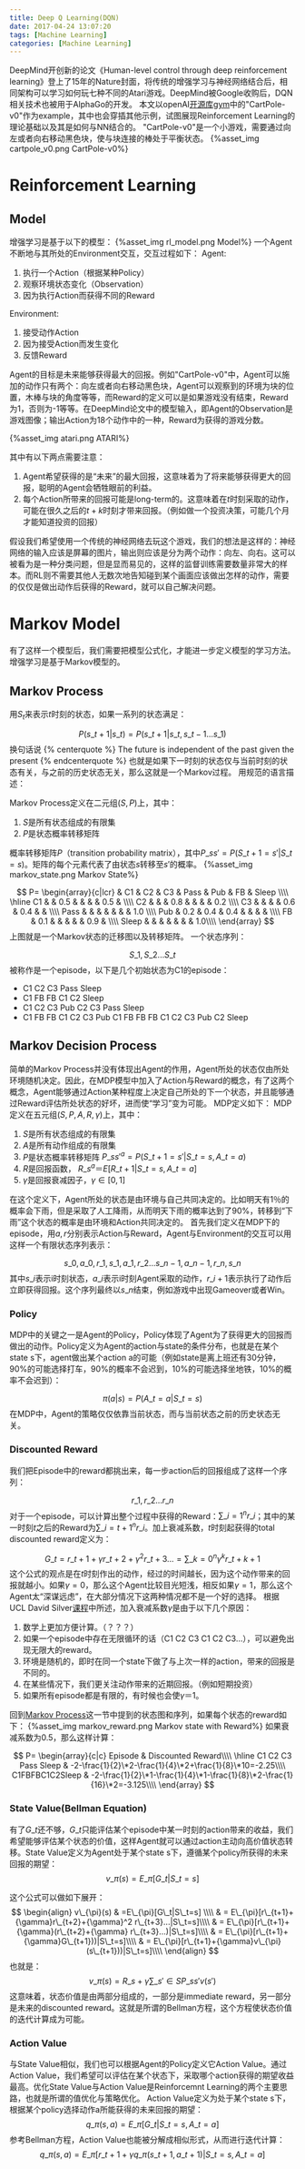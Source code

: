 ```yaml
---
title: Deep Q Learning(DQN)
date: 2017-04-24 13:07:20
tags: [Machine Learning]
categories: [Machine Learning]
---
```


DeepMind开创新的论文《Human-level control through deep reinforcement learning》登上了15年的Nature封面，将传统的增强学习与神经网络结合后，相同架构可以学习如何玩七种不同的Atari游戏。DeepMind被Google收购后，DQN相关技术也被用于AlphaGo的开发。
本文以openAI[开源库gym][1]中的"CartPole-v0"作为example，其中也会穿插其他示例，试图展现Reinforcement Learning的理论基础以及其是如何与NN结合的。
"CartPole-v0"是一个小游戏，需要通过向左或者向右移动黑色块，使与块连接的棒处于平衡状态。
{%asset_img cartpole_v0.png CartPole-v0%}

<!--more-->

# Reinforcement Learning
## Model
增强学习是基于以下的模型：
{%asset_img rl_model.png Model%}
一个Agent不断地与其所处的Environment交互，交互过程如下：
Agent:
 1. 执行一个Action（根据某种Policy）
 2. 观察环境状态变化（Observation）
 3. 因为执行Action而获得不同的Reward

Environment:
 1. 接受动作Action
 2. 因为接受Action而发生变化
 3. 反馈Reward

Agent的目标是未来能够获得最大的回报。例如"CartPole-v0"中，Agent可以施加的动作只有两个：向左或者向右移动黑色块，Agent可以观察到的环境为块的位置，木棒与块的角度等等，而Reward的定义可以是如果游戏没有结束，Reward为1，否则为-1等等。在DeepMind论文中的模型输入，即Agent的Observation是游戏图像；输出Action为18个动作中的一种，Reward为获得的游戏分数。

{%asset_img atari.png ATARI%}

其中有以下两点需要注意：
 1. Agent希望获得的是“未来”的最大回报，这意味着为了将来能够获得更大的回报，聪明的Agent会牺牲眼前的利益。
 2. 每个Action所带来的回报可能是long-term的。这意味着在$t$时刻采取的动作，可能在很久之后的$t+k$时刻才带来回报。（例如做一个投资决策，可能几个月才能知道投资的回报）

假设我们希望使用一个传统的神经网络去玩这个游戏，我们的想法是这样的：神经网络的输入应该是屏幕的图片，输出则应该是分为两个动作：向左、向右。这可以被看为是一种分类问题，但是显而易见的，这样的监督训练需要数量非常大的样本。而RL则不需要其他人无数次地告知碰到某个画面应该做出怎样的动作，需要的仅仅是做出动作后获得的Reward，就可以自己解决问题。

# Markov Model
有了这样一个模型后，我们需要把模型公式化，才能进一步定义模型的学习方法。增强学习是基于Markov模型的。
## Markov Process
用$S_t$来表示$t$时刻的状态，如果一系列的状态满足：

$$
P(s\_{t+1}|s\_t)=P(s\_{t+1}|s\_t, s\_{t-1}...s\_1)
$$
换句话说
{% centerquote %}
The future is independent of the past given the present
{% endcenterquote %}
也就是如果下一时刻的状态仅与当前时刻的状态有关，与之前的历史状态无关，那么这就是一个Markov过程。
用规范的语言描述：

Markov Process定义在二元组($S, P$)上，其中：
 1. $S$是所有状态组成的有限集
 2. $P$是状态概率转移矩阵

概率转移矩阵$P$（transition probability matrix），其中$P\_{ss'}=P(S\_{t+1}=s'|S\_t=s)$。矩阵的每个元素代表了由状态$s$转移至$s'$的概率。
{%asset_img markov_state.png Markov State%}

$$
P=
\begin{array}{c|lcr}
& C1 & C2 & C3 & Pass & Pub & FB & Sleep \\\\
\hline
C1 &  & 0.5 & & & & 0.5 &  \\\\
C2 &  &  & 0.8 & & &  & 0.2 \\\\
C3 &  &  &  & 0.6  & 0.4 & & \\\\
Pass & & &  & & & & 1.0 \\\\
Pub & 0.2 & 0.4 & 0.4 & & & & \\\\
FB & 0.1 &  &  & & & 0.9 & \\\\
Sleep & &  &  & & &  & 1.0\\\\
\end{array}
$$
上图就是一个Markov状态的迁移图以及转移矩阵。
一个状态序列：

$$
S\_1,S\_2...S\_t
$$
被称作是一个episode，以下是几个初始状态为C1的episode：
- C1 C2 C3 Pass Sleep
- C1 FB FB C1 C2 Sleep
- C1 C2 C3 Pub C2 C3 Pass Sleep
- C1 FB FB C1 C2 C3 Pub C1 FB FB FB C1 C2 C3 Pub C2 Sleep

## Markov Decision Process
简单的Markov Process并没有体现出Agent的作用，Agent所处的状态仅由所处环境随机决定。因此，在MDP模型中加入了Action与Reward的概念，有了这两个概念，Agent能够通过Action某种程度上决定自己所处的下一个状态，并且能够通过Reward评估所处状态的好坏，进而使“学习”变为可能。
MDP定义如下：
MDP定义在五元组($S, P, A, R, \gamma$)上，其中：
 1. $S$是所有状态组成的有限集
 2. $A$是所有动作组成的有限集
 3. $P$是状态概率转移矩阵
 $P\_{ss'}^{a}=P(S\_{t+1}=s'|S\_t=s,A\_t=a)$
 4. $R$是回报函数，
 $R\_{s}^{a}＝E[R\_{t+1}|S\_t=s,A\_t=a]$
 5. $\gamma$是回报衰减因子，$\gamma\in[0,1]$

在这个定义下，Agent所处的状态是由环境与自己共同决定的。比如明天有1％的概率会下雨，但是采取了人工降雨，从而明天下雨的概率达到了90%，转移到“下雨”这个状态的概率是由环境和Action共同决定的。
首先我们定义在MDP下的episode，用$a,r$分别表示Action与Reward，Agent与Environment的交互可以用这样一个有限状态序列表示：

$$
s\_0,a\_0,r\_1,s\_1,a\_1,r\_2...s\_{n-1},a\_{n-1},r\_n,s\_n
$$
其中$s\_i$表示i时刻状态，$a\_i$表示i时刻Agent采取的动作，$r\_{i+1}$表示执行了动作后立即获得回报。这个序列最终以$s\_n$结束，例如游戏中出现Gameover或者Win。

### Policy
MDP中的关键之一是Agent的Policy，Policy体现了Agent为了获得更大的回报而做出的动作。Policy定义为Agent的action与state的条件分布，也就是在某个state s下，agent做出某个action a的可能（例如state是离上班还有30分钟，90%的可能选择打车，90%的概率不会迟到，10%的可能选择坐地铁，10%的概率不会迟到）：

$$
\pi(a|s)=P(A\_t=a|S\_t=s)
$$
在MDP中，Agent的策略仅仅依靠当前状态，而与当前状态之前的历史状态无关。

### Discounted Reward
我们把Episode中的reward都挑出来，每一步action后的回报组成了这样一个序列：

$$
r\_1,r\_2...r\_n
$$
对于一个episode，可以计算出整个过程中获得的Reward：$\sum\_{i=1}^{n} r\_i$；其中的某一时刻$t$之后的Reward为$\sum\_{i=t+1}^{n} r\_i$。加上衰减系数，$t$时刻起获得的total discounted reward定义为：

$$
G\_t=r\_{t+1}+{\gamma}r\_{t+2}+{\gamma}^2 r\_{t+3}...=\sum\_{k=0}^n {\gamma}^k r\_{t+k+1}
$$
这个公式的观点是在$t$时刻作出的动作，经过的时间越长，因为这个动作带来的回报就越小。如果$\gamma=0$，那么这个Agent比较目光短浅，相反如果$\gamma=1$，那么这个Agent太“深谋远虑”，在大部分情况下这两种情况都不是一个好的选择。
根据UCL David Silver[课程][2]中所述，加入衰减系数$\gamma$是由于以下几个原因：
 1. 数学上更加方便计算。（？？？）
 2. 如果一个episode中存在无限循环的话（C1 C2 C3 C1 C2 C3...），可以避免出现无限大的reward。
 3. 环境是随机的，即时在同一个state下做了与上次一样的action，带来的回报是不同的。
 4. 在某些情况下，我们更关注动作带来的近期回报。（例如短期投资）
 5. 如果所有episode都是有限的，有时候也会使$\gamma＝1$。

回到[Markov Process](#Markov-Process)这一节中提到的状态图和序列，如果每个状态的reward如下：
{%asset_img markov_reward.png Markov state with Reward%}
如果衰减系数为0.5，那么这样计算：

$$
P=
\begin{array}{c|c}
Episode & Discounted Reward\\\\
\hline
C1 C2 C3 Pass Sleep & -2-\frac{1}{2}\*2-\frac{1}{4}\*2+\frac{1}{8}\*10=-2.25\\\\
C1FBFBC1C2Sleep & -2-\frac{1}{2}\*1-\frac{1}{4}\*1-\frac{1}{8}\*2-\frac{1}{16}\*2=-3.125\\\\
\end{array}
$$



### State Value(Bellman Equation)
有了$G\_t$还不够，$G\_t$只能评估某个episode中某一时刻的action带来的收益，我们希望能够评估某个状态的价值，这样Agent就可以通过action主动向高价值状态转移。State Value定义为Agent处于某个state s下，遵循某个policy所获得的未来回报的期望：
$$
v\_{\pi}(s)=E\_{\pi}[G\_t|S\_t=s]
$$

这个公式可以做如下展开：
$$
\begin{align}
v\_{\pi}(s) & =E\_{\pi}[G\_t|S\_t=s] \\\\
& = E\_{\pi}[r\_{t+1}+{\gamma}r\_{t+2}+{\gamma}^2 r\_{t+3}...|S\_t=s]\\\\
& = E\_{\pi}[r\_{t+1}+{\gamma}(r\_{t+2}+{\gamma} r\_{t+3}...)|S\_t=s]\\\\
& = E\_{\pi}[r\_{t+1}+{\gamma}G\_{t+1}))|S\_t=s]\\\\
& = E\_{\pi}[r\_{t+1}+{\gamma}v\_{\pi}(s\_{t+1}))|S\_t=s]\\\\
\end{align}
$$
也就是：
$$
v\_{\pi}(s) = R\_s+{\gamma}\sum\_{s' \in S} P\_{ss'}v(s')
$$
这意味着，状态价值是由两部分组成的，一部分是immediate reward，另一部分是未来的discounted reward。这就是所谓的Bellman方程，这个方程使状态价值的迭代计算成为可能。

### Action Value
与State Value相似，我们也可以根据Agent的Policy定义它Action Value。通过Action Value，我们希望可以评估在某个状态下，采取哪个action获得的期望收益最高。优化State Value与Action Value是Reinforcemnt Learning的两个主要思路，也就是所谓的值优化与策略优化。
Action Value定义为处于某个state s下，根据某个policy选择动作a所能获得的未来回报的期望：
$$
q\_{\pi}(s,a)=E\_{\pi}[G\_t|S\_t=s, A\_t=a]
$$
参考Bellman方程，Action Value也能被分解成相似形式，从而进行迭代计算：
$$
q\_{\pi}(s,a)=E\_{\pi}[r\_{t+1}+{\gamma}q\_{\pi}(s\_{t+1}, a\_{t+1})|S\_t=s, A\_t=a]
$$







[1]: https://github.com/openai/gym
[2]: http://www0.cs.ucl.ac.uk/staff/D.Silver/web/Teaching_files/MDP.pdf
